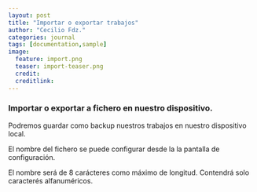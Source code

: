 ```yaml
---
layout: post
title: "Importar o exportar trabajos"
author: "Cecilio Fdz."
categories: journal
tags: [documentation,sample]
image:
  feature: import.png
  teaser: import-teaser.png
  credit:
  creditlink:
---
```



### Importar o exportar a fichero en nuestro dispositivo.

Podremos guardar como backup nuestros trabajos en nuestro dispositivo local.

El nombre del fichero se puede configurar desde la la pantalla de configuración.

El nombre será de 8 carácteres como máximo de longitud. Contendrá solo caracterés alfanuméricos.
